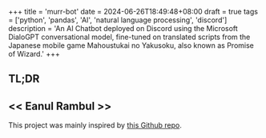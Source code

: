 +++
title = 'murr-bot'
date = 2024-06-26T18:49:48+08:00
draft = true
tags = ['python', 'pandas', 'AI', 'natural language processing', 'discord']
description = 'An AI Chatbot deployed on Discord using the Microsoft DialoGPT conversational model, fine-tuned on translated scripts from the Japanese mobile game Mahoustukai no Yakusoku, also known as Promise of Wizard.'
+++

## TL;DR



## << Eanul Rambul >>

This project was mainly inspired by [this Github repo](https://github.com/RuolinZheng08/twewy-discord-chatbot).